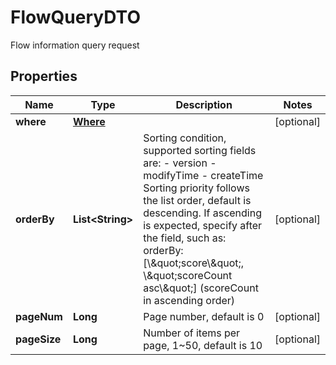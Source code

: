 

# FlowQueryDTO

Flow information query request

## Properties

| Name | Type | Description | Notes |
|------------ | ------------- | ------------- | -------------|
|**where** | [**Where**](Where.md) |  |  [optional] |
|**orderBy** | **List&lt;String&gt;** | Sorting condition, supported sorting fields are: - version - modifyTime - createTime  Sorting priority follows the list order, default is descending. If ascending is expected, specify after the field, such as: orderBy: [\\\&quot;score\\\&quot;, \\\&quot;scoreCount asc\\\&quot;] (scoreCount in ascending order)  |  [optional] |
|**pageNum** | **Long** | Page number, default is 0 |  [optional] |
|**pageSize** | **Long** | Number of items per page, 1~50, default is 10 |  [optional] |



